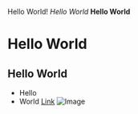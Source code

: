 Hello World!
*Hello World*
**Hello World**
# Hello World
## Hello World

* Hello 
* World 
[Link](https://mchouthai.github.io/cse15l-lab-reports/)
![Image](https://images.app.goo.gl/51DQziDhd7e9zm2o8)
